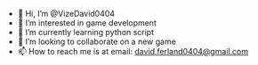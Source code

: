 - 👋 Hi, I’m @VizeDavid0404
- 👀 I’m interested in game development 
- 🌱 I’m currently learning python script
- 💞️ I’m looking to collaborate on a new game
- 📫 How to reach me is at email: david.ferland0404@gmail.com

